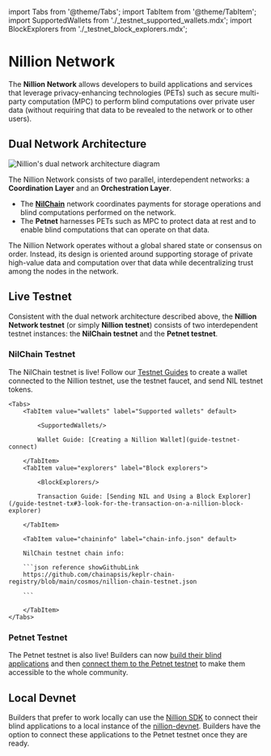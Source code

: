 import Tabs from '@theme/Tabs';
import TabItem from '@theme/TabItem';
import SupportedWallets from './\_testnet_supported_wallets.mdx';
import BlockExplorers from './\_testnet_block_explorers.mdx';

# Nillion Network

The **Nillion Network** allows developers to build applications and services that leverage privacy-enhancing technologies (PETs) such as secure multi-party computation (MPC) to perform blind computations over private user data (without requiring that data to be revealed to the network or to other users).

## Dual Network Architecture

![Nillion's dual network architecture diagram](/img/dual-architecture.png)

The Nillion Network consists of two parallel, interdependent networks: a **Coordination Layer** and an **Orchestration Layer**.

* The **[NilChain](https://github.com/NillionNetwork/nilchain)** network coordinates payments for storage operations and blind computations performed on the network.
* The **Petnet** harnesses PETs such as MPC to protect data at rest and to enable blind computations that can operate on that data.

The Nillion Network operates without a global shared state or consensus on order. Instead, its design is oriented around supporting storage of private high-value data and computation over that data while decentralizing trust among the nodes in the network.

## Live Testnet

Consistent with the dual network architecture described above, the **Nillion Network testnet** (or simply **Nillion testnet**) consists of two interdependent testnet instances: the **NilChain testnet** and the **Petnet testnet**.

### NilChain Testnet

The NilChain testnet is live! Follow our [Testnet Guides](/testnet-guides) to create a wallet connected to the Nillion testnet, use the testnet faucet, and send NIL testnet tokens.

    <Tabs>
        <TabItem value="wallets" label="Supported wallets" default>

            <SupportedWallets/>

            Wallet Guide: [Creating a Nillion Wallet](guide-testnet-connect)

        </TabItem>
        <TabItem value="explorers" label="Block explorers">

            <BlockExplorers/>

            Transaction Guide: [Sending NIL and Using a Block Explorer](/guide-testnet-tx#3-look-for-the-transaction-on-a-nillion-block-explorer)

        </TabItem>

        <TabItem value="chaininfo" label="chain-info.json" default>

        NilChain testnet chain info:

        ```json reference showGithubLink
        https://github.com/chainapsis/keplr-chain-registry/blob/main/cosmos/nillion-chain-testnet.json

        ```

        </TabItem>
    </Tabs>

### Petnet Testnet

The Petnet testnet is also live! Builders can now [build their blind applications](/quickstart) and then [connect them to the Petnet testnet](/network-configuration) to make them accessible to the whole community.

## Local Devnet

Builders that prefer to work locally can use the [Nillion SDK](/nillion-sdk-and-tools) to connect their blind applications to a local instance of the [nillion-devnet](/nillion-devnet). Builders have the option to connect these applications to the Petnet testnet once they are ready.
